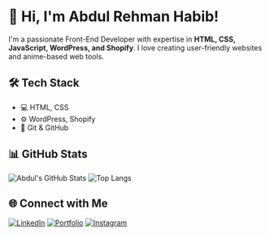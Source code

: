 # 👋 Hi, I'm Abdul Rehman Habib!
I'm a passionate Front-End Developer with expertise in **HTML, CSS, JavaScript, WordPress, and Shopify**. I love creating user-friendly websites and anime-based web tools.  

## 🛠️ Tech Stack
- 💻 HTML, CSS
- ⚙️ WordPress, Shopify
- 🔧 Git & GitHub

## 📊 GitHub Stats
![Abdul's GitHub Stats](https://github-readme-stats.vercel.app/api?username=abdulrehmanhabib&show_icons=true&theme=tokyonight)
![Top Langs](https://github-readme-stats.vercel.app/api/top-langs/?username=abdulrehmanhabib&layout=compact&theme=tokyonight)


## 🌐 Connect with Me
[![LinkedIn](https://img.shields.io/badge/LinkedIn-blue?style=for-the-badge&logo=linkedin)](https://linkedin.com/in/your-profile)
[![Portfolio](https://img.shields.io/badge/Portfolio-Visit-green?style=for-the-badge&logo=google-chrome)](https://abdulrehmanhabib.me)
[![Instagram](https://img.shields.io/badge/Instagram-Follow-pink?style=for-the-badge&logo=instagram)](https://instagram.com/yourhandle)
